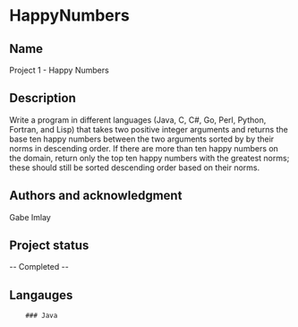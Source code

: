 # HappyNumbers

## Name
Project 1 - Happy Numbers

## Description
Write a program in different languages (Java, C, C#, Go, Perl, Python, Fortran, and Lisp) that takes two positive integer arguments and returns the base ten happy numbers between the two arguments sorted by by their norms in descending order. If there are more than ten happy numbers on the domain, return only the top ten happy numbers with the greatest norms; these should still be sorted descending order based on their norms. 

## Authors and acknowledgment
Gabe Imlay

## Project status
 -- Completed -- 

## Langauges 

        ### Java
